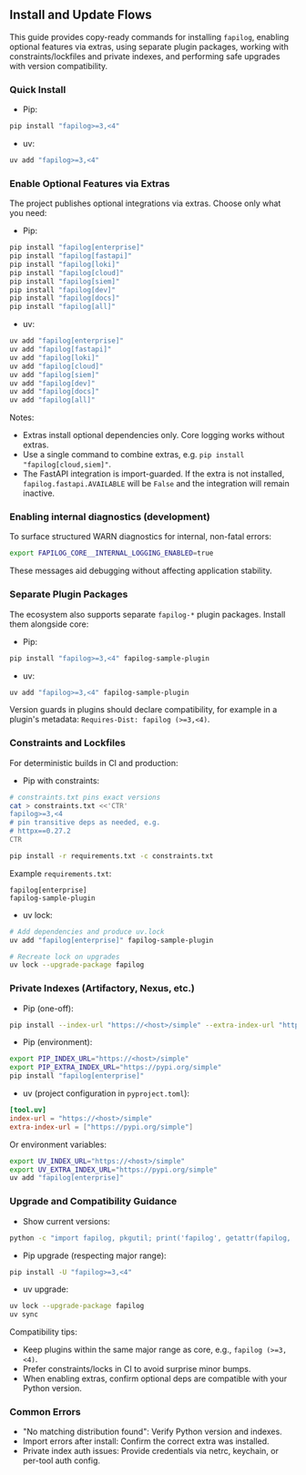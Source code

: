 ## Install and Update Flows

This guide provides copy-ready commands for installing `fapilog`, enabling optional features via extras, using separate plugin packages, working with constraints/lockfiles and private indexes, and performing safe upgrades with version compatibility.

### Quick Install

- Pip:

```bash
pip install "fapilog>=3,<4"
```

- uv:

```bash
uv add "fapilog>=3,<4"
```

### Enable Optional Features via Extras

The project publishes optional integrations via extras. Choose only what you need:

- Pip:

```bash
pip install "fapilog[enterprise]"
pip install "fapilog[fastapi]"
pip install "fapilog[loki]"
pip install "fapilog[cloud]"
pip install "fapilog[siem]"
pip install "fapilog[dev]"
pip install "fapilog[docs]"
pip install "fapilog[all]"
```

- uv:

```bash
uv add "fapilog[enterprise]"
uv add "fapilog[fastapi]"
uv add "fapilog[loki]"
uv add "fapilog[cloud]"
uv add "fapilog[siem]"
uv add "fapilog[dev]"
uv add "fapilog[docs]"
uv add "fapilog[all]"
```

Notes:

- Extras install optional dependencies only. Core logging works without extras.
- Use a single command to combine extras, e.g. `pip install "fapilog[cloud,siem]"`.
- The FastAPI integration is import-guarded. If the extra is not installed, `fapilog.fastapi.AVAILABLE` will be `False` and the integration will remain inactive.

### Enabling internal diagnostics (development)

To surface structured WARN diagnostics for internal, non-fatal errors:

```bash
export FAPILOG_CORE__INTERNAL_LOGGING_ENABLED=true
```

These messages aid debugging without affecting application stability.

### Separate Plugin Packages

The ecosystem also supports separate `fapilog-*` plugin packages. Install them alongside core:

- Pip:

```bash
pip install "fapilog>=3,<4" fapilog-sample-plugin
```

- uv:

```bash
uv add "fapilog>=3,<4" fapilog-sample-plugin
```

Version guards in plugins should declare compatibility, for example in a plugin's metadata: `Requires-Dist: fapilog (>=3,<4)`.

### Constraints and Lockfiles

For deterministic builds in CI and production:

- Pip with constraints:

```bash
# constraints.txt pins exact versions
cat > constraints.txt <<'CTR'
fapilog>=3,<4
# pin transitive deps as needed, e.g.
# httpx==0.27.2
CTR

pip install -r requirements.txt -c constraints.txt
```

Example `requirements.txt`:

```text
fapilog[enterprise]
fapilog-sample-plugin
```

- uv lock:

```bash
# Add dependencies and produce uv.lock
uv add "fapilog[enterprise]" fapilog-sample-plugin

# Recreate lock on upgrades
uv lock --upgrade-package fapilog
```

### Private Indexes (Artifactory, Nexus, etc.)

- Pip (one-off):

```bash
pip install --index-url "https://<host>/simple" --extra-index-url "https://pypi.org/simple" "fapilog[enterprise]"
```

- Pip (environment):

```bash
export PIP_INDEX_URL="https://<host>/simple"
export PIP_EXTRA_INDEX_URL="https://pypi.org/simple"
pip install "fapilog[enterprise]"
```

- uv (project configuration in `pyproject.toml`):

```toml
[tool.uv]
index-url = "https://<host>/simple"
extra-index-url = ["https://pypi.org/simple"]
```

Or environment variables:

```bash
export UV_INDEX_URL="https://<host>/simple"
export UV_EXTRA_INDEX_URL="https://pypi.org/simple"
uv add "fapilog[enterprise]"
```

### Upgrade and Compatibility Guidance

- Show current versions:

```bash
python -c "import fapilog, pkgutil; print('fapilog', getattr(fapilog, '__version__', 'unknown'))"
```

- Pip upgrade (respecting major range):

```bash
pip install -U "fapilog>=3,<4"
```

- uv upgrade:

```bash
uv lock --upgrade-package fapilog
uv sync
```

Compatibility tips:

- Keep plugins within the same major range as core, e.g., `fapilog (>=3,<4)`.
- Prefer constraints/locks in CI to avoid surprise minor bumps.
- When enabling extras, confirm optional deps are compatible with your Python version.

### Common Errors

- "No matching distribution found": Verify Python version and indexes.
- Import errors after install: Confirm the correct extra was installed.
- Private index auth issues: Provide credentials via netrc, keychain, or per-tool auth config.
